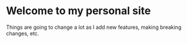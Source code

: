 # Welcome to my personal site

Things are going to change a lot as I add new features, making breaking changes, etc.
